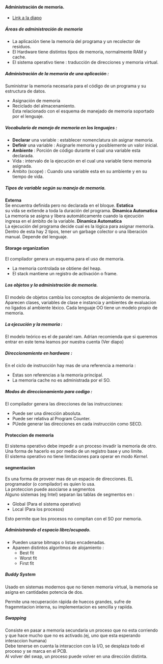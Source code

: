 #### Administración de memoria.

* [Link a la diapo](https://campus.fi.uba.ar/pluginfile.php/271355/mod_resource/content/1/06-MemMan.pdf)

##### Áreas de administración de memoria 
* La aplicación tiene la memoria del programa y un recolector de residuos.
* El Hardware tiene distintos tipos de memoria, normalmente RAM y cache.
* El sistema operativo tiene : traducción de direcciones y memoria virtual.

##### Administración de la memoria de una aplicación : 
Suministrar la memoria necesaria para el código de un programa y su estructura de datos.
* Asignación de memoria
* Reciclado del almacenamiento. <br>
Esta relacionado con el esquema de manejado de memoria soportado por el lenguaje.

##### Vocabulario de manejo de memoria en los lenguajes :
* **Declarar** una variable : establecer nomenclatura sin asignar memoria.
* **Definir** una variable : Asignarle memoria y posiblemente un valor inicial.
* **Ambiente** : Porción de código durante el cual una variable esta declarada.
* Vida : intervalo de la ejecución en el cual una variable tiene memoria asignada.
* Ámbito (scope) : Cuando una variable esta en su ambiente y en su tiempo de vida.

##### Tipos de variable según su manejo de memoria.

**Externa** <br>
Se encuentra definida pero no declarada en el bloque.
**Estatica** <br>
su vida se extiende a toda la duración del programa.
**Dinamica Automatica** <br>
La memoria se asigna y libera automáticamente cuando la ejecución ingresa en el ámbito de la variable.
**Dinamica Automatica** <br>
La ejecución del programa decide cual es la lógica para asignar memoria. Dentro de esta hay 2 tipos, tener un garbage colector o una liberación manual. Depende del lenguaje.

#### Storage organization

El compilador genera un esquema para el uso de memoria. 
* La memoria controlada se obtiene del heap.
* El stack mantiene un registro de activación o frame.

##### Los objetos y la administración de memoria. 

El modelo de objetos cambia los conceptos de alojamiento de memoria. Aparecen clases, variables de clase e instancia y ambientes de evaluacion no ligados al ambiente léxico. Cada lenguaje OO tiene un modelo propio de memoria.

##### La ejecución y la memoria : 
El modelo teórico es el de paralel ram. Adrian recomienda que si queremos entrar en este tema leamos por nuestra cuenta (Ver diapo)

##### Direccionamiento en hardware :
En el ciclo de instrucción hay mas de una referencia a memoria :  
* Estas son referencias a la memoria principal.
* La memoria cache no es administrada por el SO.
##### Modos de direccionamiento para codigo : 
El compilador genera las direcciones de las instrucciones: 
* Puede ser una dirección absoluta.
* Puede ser relativa al Program Counter.
* PUede generar las direcciones en cada instrucción como SECD.

#### Proteccion de memoria
El sistema operativo debe impedir a un proceso invadir la memoria de otro.
Una forma de hacerlo es por medio de un registro base y uno limite.<br>
El sistema operativo no tiene limitaciones para operar en modo *Kernel*.

#### segmentacion

Es una forma de proveer mas de un espacio de direcciones. EL programador (o compilador) es quien lo usa. <br>
La proteccion puede asociarse a segmentos<br>
Alguno sistemas (eg Intel) separan las tablas de segmentos en : 
* Global (Para el sistema operativo)
* Local (Para los procesos)

Esto permite que los procesos no compitan con el SO por memoria.

##### Administrando el espacio libre/ocupado.
* Pueden usarse bitmaps o listas encadenadas.
* Apareen distintos algoritmos de alojamiento : 
    * Best fit
    * Worst fit
    * First fit

##### Buddy System 
Usado en sistemas modernos que no tienen memoria virtual, la memoria se asigna en cantidades potencia de dos.

Permite una recuperación rápida de huecos grandes, sufre de fragemntacion interna, su implementacion es sencilla y rapiida.
##### Swapping
Consiste en pasar a memoria secundaria un proceso que no esta corriendo y que hace mucho que no es activado.(ej, uno que esta esperando interaccion humana)<br>
Debe tenerse en cuenta la interaccion con la I/O, se desplaza todo el proceso y se marca en el PCB. <br>
Al volver del swap, un proceso puede volver en una dirección distinta.

